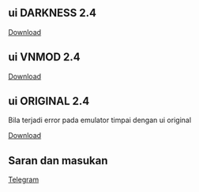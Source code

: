 ## ui DARKNESS 2.4
[Download](https://semawur.com/uFyb0Qiy)

## ui VNMOD 2.4

[Download](https://semawur.com/DbQhVbhx) 


## ui ORIGINAL 2.4

Bila terjadi error pada emulator timpai dengan ui original

[Download](https://semawur.com/5mm4) 

## Saran dan masukan

[Telegram](https://t.me/iifrmdn)
